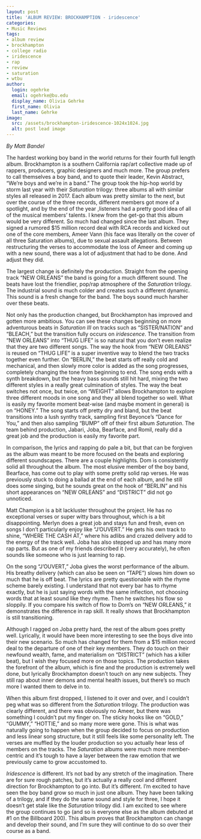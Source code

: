 ```yaml
---
layout: post
title: 'ALBUM REVIEW: BROCKHAMPTION - iridescence'
categories:
- Music Reviews
tags:
- album review
- brockhampton
- college radio
- iridescence
- rap
- review
- saturation
- wtbu
author:
  login: ogehrke
  email: ogehrke@bu.edu
  display_name: Olivia Gehrke
  first_name: Olivia
  last_name: Gehrke
image:
  src: /assets/brockhampton-iridescence-1024x1024.jpg
  alt: post lead image
---
```


_By Matt Bandel_

The hardest working boy band in the world returns for their fourth full length album. Brockhampton is a southern California rap/art collective made up of rappers, producers, graphic designers and much more. The group prefers to call themselves a boy band, and to quote their leader, Kevin Abstract, “We’re boys and we’re in a band.” The group took the hip-hop world by storm last year with their _Saturation_ trilogy: three albums all with similar styles all released in 2017. Each album was pretty similar to the next, but over the course of the three records, different members got more of a spotlight, and by the end of the year ,listeners had a pretty good idea of all of the musical members’ talents. I knew from the get-go that this album would be very different. So much had changed since the last album. They signed a rumored $15 million record deal with RCA records and kicked out one of the core members, Ameer Vann (his face was literally on the cover of all three Saturation albums), due to sexual assault allegations. Between restructuring the verses to accommodate the loss of Ameer and coming up with a new sound, there was a lot of adjustment that had to be done. And adjust they did.

The largest change is definitely the production. Straight from the opening track “NEW ORLEANS” the band is going for a much different sound. The beats have lost the friendlier, pop/rap atmosphere of the _Saturation_ trilogy. The industrial sound is much colder and creates such a different dynamic. This sound is a fresh change for the band. The boys sound much harsher over these beats.

Not only has the production changed, but Brockhampton has improved and gotten more ambitious. You can see these changes beginning on more adventurous beats in _Saturation III_ on tracks such as “SISTER/NATION” and “BLEACH,” but the transition fully occurs on _iridescence_. The transition from “NEW ORLEANS” into “THUG LIFE” is so natural that you don’t even realize that they are two different songs. The way the hook from “NEW ORLEANS” is reused on “THUG LIFE” is a super inventive way to blend the two tracks together even further. On “BERLIN,” the beat starts off really cold and mechanical, and then slowly more color is added as the song progresses, completely changing the tone from beginning to end. The song ends with a synth breakdown, but the heavy bass sounds still hit hard, mixing the two different styles in a really great culmination of styles. The way the beat switches not once, but twice, on “WEIGHT” allows Brockhampton to explore three different moods in one song and they all blend together so well. What is easily my favorite moment beat-wise (and maybe moment in general) is on “HONEY.” The song starts off pretty dry and bland, but the beat transitions into a lush synthy track, sampling first Beyonce’s “Dance for You,” and then also sampling “BUMP” off of their first album _Saturation_. The team behind production, Jabari, Joba, Bearface, and Romil, really did a great job and the production is easily my favorite part.

In comparison, the lyrics and rapping do pale a bit, but that can be forgiven as the album was meant to be more focused on the beats and exploring different soundscapes. There are a couple highlights. Dom is consistently solid all throughout the album. The most elusive member of the boy band, Bearface, has come out to play with some pretty solid rap verses. He was previously stuck to doing a ballad at the end of each album, and he still does some singing, but he sounds great on the hook of “BERLIN” and his short appearances on “NEW ORLEANS” and “DISTRICT” did not go unnoticed.

Matt Champion is a bit lackluster throughout the project. He has no exceptional verses or super witty bars throughout, which is a bit disappointing. Merlyn does a great job and stays fun and fresh, even on songs I don’t particularly enjoy like “J’OUVERT.” He gets his own track to shine, “WHERE THE CASH AT,” where his adlibs and crazed delivery add to the energy of the track well. Joba has also stepped up and has many more rap parts. But as one of my friends described it (very accurately), he often sounds like someone who is just learning to rap.

On the song “J’OUVERT,” Joba gives the worst performance of the album. His breathy delivery (which can also be seen on “TAPE”) slows him down so much that he is off beat. The lyrics are pretty questionable with the rhyme scheme barely existing. I understand that not every bar has to rhyme exactly, but he is just saying words with the same inflection, not choosing words that at least sound like they rhyme. Then he switches his flow so sloppily. If you compare his switch of flow to Dom’s on “NEW ORLEANS,” it demonstrates the difference in rap skill. It really shows that Brockhampton is still transitioning.

Although I ragged on Joba pretty hard, the rest of the album goes pretty well. Lyrically, it would have been more interesting to see the boys dive into their new scenario. So much has changed for them from a $15 million record deal to the departure of one of their key members. They do touch on their newfound wealth, fame, and materialism on “DISTRICT” (which has a killer beat), but I wish they focused more on those topics. The production takes the forefront of the album, which is fine and the production is extremely well done, but lyrically Brockhampton doesn’t touch on any new subjects. They still rap about inner demons and mental health issues, but there’s so much more I wanted them to delve in to.

When this album first dropped, I listened to it over and over, and I couldn’t peg what was so different from the _Saturation_ trilogy. The production was clearly different, and there was obviously no Ameer, but there was something I couldn’t put my finger on. The sticky hooks like on “GOLD,” “GUMMY,” “HOTTIE,” and so many more were gone. This is what was naturally going to happen when the group decided to focus on production and less linear song structure, but it still feels like some personality left. The verses are muffled by the louder production so you actually hear less of members on the tracks. The _Saturation_ albums were much more member-centric and it’s tough to have a layer between the raw emotion that we previously came to grow accustomed to.

_Iridescence_ is different. It’s not bad by any stretch of the imagination. There are for sure rough patches, but it’s actually a really cool and different direction for Brockhampton to go into. But it’s different. I’m excited to have seen the boy band grow so much in just one album. They have been talking of a trilogy, and if they do the same sound and style for three, I hope it doesn’t get stale like the _Saturation_ trilogy did. I am excited to see where the group continues to go (and so is everyone else as the album debuted at #1 on the Billboard 200). This album proves that Brockhampton can change and develop their sound, and I’m sure they will continue to do so over their course as a band.